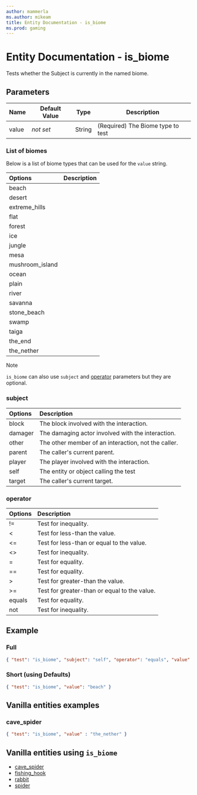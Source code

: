 ```yaml
---
author: mammerla
ms.author: mikeam
title: Entity Documentation - is_biome
ms.prod: gaming
---
```


# Entity Documentation - is_biome

Tests whether the Subject is currently in the named biome.

## Parameters

|Name |Default Value  |Type  |Description  |
|---------|---------|---------|---------|
|value |*not set* |String | (Required) The Biome type to test|

### List of biomes

Below is a list of biome types that can be used for the `value` string.

| Options| Description |
|:-----------|:-----------|
| beach|  |
| desert|  |
| extreme_hills|  |
| flat|  |
| forest|  |
| ice|  |
| jungle|  |
| mesa|  |
| mushroom_island|  |
| ocean|  |
| plain|  |
| river|  |
| savanna|  |
| stone_beach|  |
| swamp|  |
| taiga|  |
| the_end|  |
| the_nether|  |

>[!Note]
>`is_biome` can also use `subject` and [operator](../Definitions/NestedTables/operator.md) parameters but they are optional.

### subject

| Options| Description |
|:-----------|:-----------|
| block| The block involved with the interaction. |
| damager| The damaging actor involved with the interaction. |
| other| The other member of an interaction, not the caller. |
| parent| The caller's current parent. |
| player| The player involved with the interaction. |
| self| The entity or object calling the test |
| target| The caller's current target. |

### operator

| Options| Description |
|:-----------|:-----------|
| !=| Test for inequality. |
| <| Test for less-than the value. |
| <=| Test for less-than or equal to the value. |
| <>| Test for inequality. |
| =| Test for equality. |
| ==| Test for equality. |
| >| Test for greater-than the value. |
| >=| Test for greater-than or equal to the value. |
| equals| Test for equality. |
| not| Test for inequality. |

## Example

### Full

```json
{ "test": "is_biome", "subject": "self", "operator": "equals", "value": "beach" }
```

### Short (using Defaults)

```json
{ "test": "is_biome", "value": "beach" }
```

## Vanilla entities examples

### cave_spider

```json
{ "test": "is_biome", "value" : "the_nether" }
```

## Vanilla entities using `is_biome`

- [cave_spider](../../../../Source/VanillaBehaviorPack_Snippets/entities/cave_spider.md)
- [fishing_hook](../../../../Source/VanillaBehaviorPack_Snippets/entities/fishing_hook.md)
- [rabbit](../../../../Source/VanillaBehaviorPack_Snippets/entities/rabbit.md)
- [spider](../../../../Source/VanillaBehaviorPack_Snippets/entities/spider.md)
